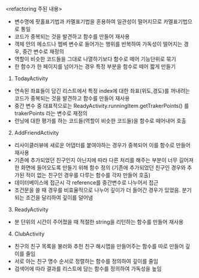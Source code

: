 <refactoring 주된 내용>
- 변수명에 팟홀표기법과 카멜표기법을 혼용하여 일관성이 떨어지므로 카멜표기법으로 통일
- 코드가 중복되는 것을 발견하고 함수를 만들어 재사용 
- 객체 안의 메소드나 멤벼 변수로 들어가는 행위를 반복하여 가독성이 떨어지는 경우, 중간 변수로 재정의
- 역할이 비슷한 코드들을 그대로 나열하기보다 함수로 떼어 기능단위로 묶기
- 한 함수가 한 페이지를 넘어가는 경우 특정 부분을 함수로 떼어 짧게 만들기 

1. TodayActivity 
- 연속된 좌표들이 담긴 리스트에서 특정 index에 대한 좌표(위도,경도)를 꺼내려는 코드가 중복되는 것을 발견하고 함수를 만들어 재사용 
- 중간 변수 중 대표적으로는 ReadyActivity.runningItem.getTrakerPoints() 를 trakerPoints 라는 변수로 재정의
- 런닝에 대한 평가를 하는 코드들(역할이 비슷한 코드들)을 함수로 떼어내어 호출
  
2. AddFriendActivity 
- 리사이클러뷰에 새로운 어댑터를 붙여야하는 경우가 중복되어 이를 함수로 만들어 재사용 
- 기존에 추가되었던 친구인지 아닌지에 따라 다른 처리를 해주는 부분이 너무 길어져 한 화면에 들어오도록 만들기 위해 함수 정의
(기존에 추가되었던 친구인 경우와 추가된 적이 없는 친구인 경우를 다루는 함수를 각자 만들어 호출)
- 데이터베이스에 접근시 각 reference를 중간변수로 나누어서 접근
- 조건문을 쓸 때 경우를 비효율적으로 나누어 깊이가 더 들어간 경우가 있었음. 분기되는 조건을 달리하여 깊이를 덜어냄

3. ReadyActivity 
- 분 단위의 시간이 주어졌을 때 적절한 string을 리턴하는 함수를 만들어 재사용 

4. ClubActivity 
- 친구의 친구 목록을 불러와 추천 친구 해시맵을 만들어주는 함수를 따로 만들어 깊이를 줄임
- 서로 아는 친구 명수 순서로 정렬하는 함수를 정의하여 깊이를 줄임
- 검색어에 따라 결과를 리스트에 담는 함수를 정의하여 가독성을 높임



